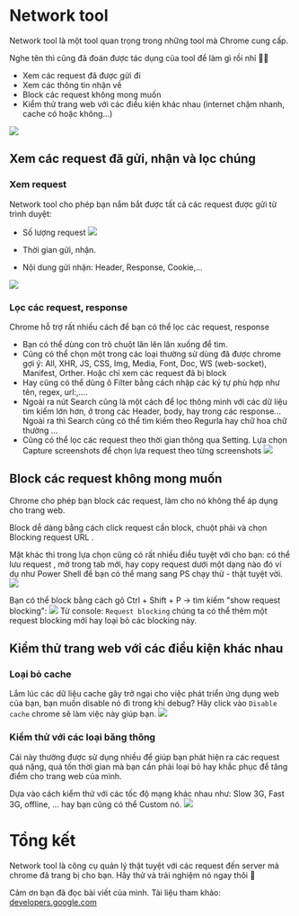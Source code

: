 # Network tool
Network tool là một tool quan trọng trong những tool mà Chrome cung cấp.

Nghe tên thì cũng đã đoán được tác dụng của tool để làm gì rồi nhỉ :rofl::upside_down_face:

-  Xem các request đã được gửi đi
-  Xem các thông tin nhận về
-  Block các request không mong muốn
-  Kiểm thử trang web với các điều kiện khác nhau (internet chậm nhanh, cache có hoặc không...)

![](https://images.viblo.asia/028f92e2-e29d-4f9e-8fa7-36927f13fe47.PNG)

## Xem các request đã gửi, nhận và lọc chúng
### Xem request
Network tool cho phép bạn nắm bắt được tất cả các request được gửi từ trình duyệt:
- Số lượng request
![](https://images.viblo.asia/372c16d2-f244-44c9-80f0-7f1e40a5e9dd.PNG)

- Thời gian gửi, nhận.
- Nội dung gửi nhận: Header, Response, Cookie,...

![](https://images.viblo.asia/bfd629c8-65e8-4886-9afe-bb27fb2a5eac.PNG)

### Lọc các request, response
Chrome hỗ trợ rất nhiều cách để bạn có thể lọc các request, response
- Bạn có thể dùng con trỏ chuột lăn lên lăn xuống để tìm.
- Cũng có thể chọn một trong các loại thường sử dùng đã được chrome gợi ý: All, XHR, JS, CSS, Img, Media, Font, Doc, WS (web-socket), Manifest, Orther. Hoặc chỉ xem các request đã bị block
- Hay cũng có thể dùng ô Filter bằng cách nhập các ký tự phù hợp như tên, regex, url:,....
- Ngoài ra nút Search cũng là một cách để lọc thông minh với các dữ liệu tìm kiếm lớn hơn, ở trong các Header, body, hay trong các response... Ngoài ra thì Search cũng có thể tìm kiếm theo Regurla hay chữ hoa chữ thường ...
- Cũng có thể lọc các request theo thời gian thông qua Setting. Lựa chọn Capture screenshots để chọn lựa request theo từng screenshots
![](https://images.viblo.asia/e41496bc-d008-4801-8e3f-8e68055a119a.PNG)

## Block các request không mong muốn
Chrome cho phép bạn block các request, làm cho nó không thể áp dụng cho trang web.

Block dễ dàng bằng cách click request cần block, chuột phải và chọn Blocking request URL .

Mặt khác thì trong lựa chọn cũng có rất nhiều điều tuyệt với cho bạn: có thể lưu request , mở trong tab mới, hay copy request dưới một dạng nào đó ví dụ như Power Shell để bạn có thể mang sang PS chạy thử - thật tuyệt vời.
![](https://images.viblo.asia/66406048-d28c-4366-a544-5fe3bd3224da.PNG)

Bạn có thể block bằng cách gõ Ctrl + Shift + P -> tìm kiếm "show request blocking":
![](https://images.viblo.asia/e92bc82d-671d-4aba-bf96-c072faee4efc.PNG)
Từ console: `Request blocking` chúng ta có thể thêm một request blocking mới hay loại bỏ các blocking này.

## Kiểm thử trang web với các điều kiện khác nhau
### Loại bỏ cache
Lắm lúc các dữ liệu cache gây trở ngại cho việc phát triển ứng dụng web của bạn, bạn muốn disable nó đi trong khi debug? Hãy click vào `Disable cache` chrome sẽ làm việc này giúp bạn.
![](https://images.viblo.asia/a66f1347-f231-4027-a964-bafaf2f66a87.PNG)
### Kiểm thử với các loại băng thông
Cái này thường được sử dụng nhiều để giúp bạn phát hiện ra các request quá nặng, quá tốn thời gian mà bạn cần phải loại bỏ hay khắc phục để tăng điểm cho trang web của mình.

Dựa vào cách kiểm thử với các tốc độ mạng khác nhau như: Slow 3G, Fast 3G, offline, ... hay bạn cũng có thể Custom nó.
![](https://images.viblo.asia/c3699a30-ad62-4135-acf3-cac17111b03d.png)

# Tổng kết
Network tool là công cụ quản lý thật tuyệt với các request đến server mà chrome đã trang bị cho bạn. Hãy thử và trải nghiệm nó ngay thôi :cowboy_hat_face:

Cảm ơn bạn đã đọc bài viết của mình. 
Tài liệu tham khảo: [developers.google.com](https://developers.google.com/web/tools/chrome-devtools/network)